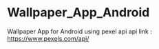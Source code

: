 # Wallpaper_App_Android
 Wallpaper App for Android using pexel api
 api link : https://www.pexels.com/api/
 
